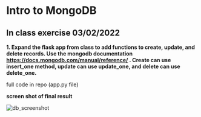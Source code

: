 # Intro to MongoDB

## In class exercise 03/02/2022

**1. Expand the flask app from class to add functions to create, update, and delete records. Use the mongodb documentation https://docs.mongodb.com/manual/reference/ . Create can use insert_one method, update can use update_one, and delete can use delete_one.**

full code in repo (app.py file)

**screen shot of final result**

![db_screenshot](https://user-images.githubusercontent.com/59490033/156485589-fe11b61e-d692-4419-91f3-3e62a51777a4.PNG)
